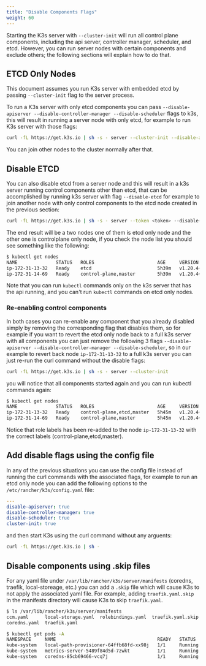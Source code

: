 ```yaml
---
title: "Disable Components Flags"
weight: 60
---
```


Starting the K3s server with `--cluster-init` will run all control plane components, including the api server, controller manager, scheduler, and etcd. However, you can run server nodes with certain components and exclude others; the following sections will explain how to do that.

## ETCD Only Nodes

This document assumes you run K3s server with embedded etcd by passing `--cluster-init` flag to the server process.

To run a K3s server with only etcd components you can pass `--disable-apiserver --disable-controller-manager --disable-scheduler` flags to k3s, this will result in running a server node with only etcd, for example to run K3s server with those flags:

```bash
curl -fL https://get.k3s.io | sh -s - server --cluster-init --disable-apiserver --disable-controller-manager --disable-scheduler
```

You can join other nodes to the cluster normally after that.

## Disable ETCD

You can also disable etcd from a server node and this will result in a k3s server running control components other than etcd, that can be accomplished by running k3s server with flag `--disable-etcd` for example to join another node with only control components to the etcd node created in the previous section:

```bash
curl -fL https://get.k3s.io | sh -s - server --token <token> --disable-etcd --server https://<etcd-only-node>:6443 
```

The end result will be a two nodes one of them is etcd only node and the other one is controlplane only node, if you check the node list you should see something like the following:

```bash
$ kubectl get nodes
NAME              STATUS   ROLES                       AGE     VERSION
ip-172-31-13-32   Ready    etcd                        5h39m   v1.20.4+k3s1
ip-172-31-14-69   Ready    control-plane,master        5h39m   v1.20.4+k3s1
```

Note that you can run `kubectl` commands only on the k3s server that has the api running, and you can't run `kubectl` commands on etcd only nodes.


### Re-enabling control components

In both cases you can re-enable any component that you already disabled simply by removing the corresponding flag that disables them, so for example if you want to revert the etcd only node back to a full k3s server with all components you can just remove the following 3 flags `--disable-apiserver --disable-controller-manager --disable-scheduler`, so in our example to revert back node `ip-172-31-13-32` to a full k3s server you can just re-run the curl command without the disable flags:
```bash
curl -fL https://get.k3s.io | sh -s - server --cluster-init
``` 

you will notice that all components started again and you can run kubectl commands again:

```bash
$ kubectl get nodes
NAME              STATUS   ROLES                       AGE     VERSION
ip-172-31-13-32   Ready    control-plane,etcd,master   5h45m   v1.20.4+k3s1
ip-172-31-14-69   Ready    control-plane,master        5h45m   v1.20.4+k3s1
```

Notice that role labels has been re-added to the node `ip-172-31-13-32` with the correct labels (control-plane,etcd,master).

## Add disable flags using the config file

In any of the previous situations you can use the config file instead of running the curl commands with the associated flags, for example to run an etcd only node you can add the following options to the `/etc/rancher/k3s/config.yaml` file:

```yaml
---
disable-apiserver: true
disable-controller-manager: true
disable-scheduler: true
cluster-init: true
```
and then start K3s using the curl command without any arguents:

```bash
curl -fL https://get.k3s.io | sh -
```
## Disable components using .skip files

For any yaml file under `/var/lib/rancher/k3s/server/manifests` (coredns, traefik, local-storeage, etc.) you can add a `.skip` file which will cause K3s to not apply the associated yaml file.
For example, adding `traefik.yaml.skip` in the manifests directory will cause K3s to skip `traefik.yaml`.
```bash
$ ls /var/lib/rancher/k3s/server/manifests
ccm.yaml      local-storage.yaml  rolebindings.yaml  traefik.yaml.skip
coredns.yaml  traefik.yaml

$ kubectl get pods -A
NAMESPACE     NAME                                     READY   STATUS    RESTARTS   AGE
kube-system   local-path-provisioner-64ffb68fd-xx98j   1/1     Running   0          74s
kube-system   metrics-server-5489f84d5d-7zwkt          1/1     Running   0          74s
kube-system   coredns-85cb69466-vcq7j                  1/1     Running   0          74s
```
